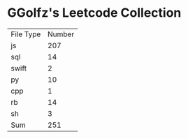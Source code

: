 # GGolfz's Leetcode Collection

<table><tr><td>File Type</td><td>Number</td></tr><tr><td>js</td><td>207</td></tr><tr><td>sql</td><td>14</td></tr><tr><td>swift</td><td>2</td></tr><tr><td>py</td><td>10</td></tr><tr><td>cpp</td><td>1</td></tr><tr><td>rb</td><td>14</td></tr><tr><td>sh</td><td>3</td></tr><tr><td>Sum</td><td>251</td></tr></table>